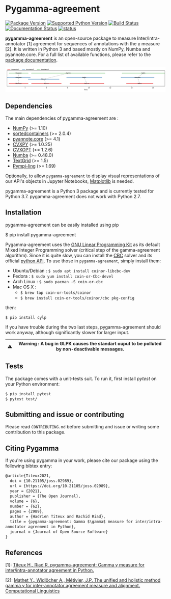 Pygamma-agreement
=============

[![Package Version](https://img.shields.io/pypi/v/pygamma-agreement)](https://pypi.org/project/pygamma-agreement/)
[![Supported Python Version](https://img.shields.io/pypi/pyversions/pygamma-agreement)](https://pypi.org/project/pygamma-agreement/)
[![Build Status](https://travis-ci.com/bootphon/pygamma-agreement.svg?branch=master?token=RBFAQCRfvbxdpaEByTFc&branch=master)](https://travis-ci.com/bootphon/pygamma-agreement/)
[![Documentation Status](https://readthedocs.org/projects/pygamma-agreement/badge/?version=latest)](https://pygamma-agreement.readthedocs.io/en/latest/?badge=latest)
[![status](https://joss.theoj.org/papers/d54271e471b25775e95ebcfc9bcf2493/status.svg)](https://joss.theoj.org/papers/d54271e471b25775e95ebcfc9bcf2493)

**pygamma-agreement** is an open-source package to measure Inter/Intra-annotator [1]
agreement for sequences of annotations with the γ measure [2]. It is written in 
Python 3 and based mostly on NumPy, Numba and pyannote.core. For a full list of
 available functions, please refer to the [package documentation](https://pygamma-agreement.readthedocs.io/en/latest/).

![Alignment Example](docs/source/images/best_alignment.png)


## Dependencies

The main dependencies of pygamma-agreement are :

* [NumPy](https://numpy.org/) (>= 1.10)
* [sortedcontainers](http://www.grantjenks.com/docs/sortedcontainers/) (>= 2.0.4)
* [pyannote.core](http://pyannote.github.io/pyannote-core/) (>= 4.1)
* [CVXPY](https://www.cvxpy.org/) (>= 1.0.25)
* [CVXOPT](http://cvxopt.org/) (>= 1.2.6)
* [Numba](https://numba.pydata.org/) (>= 0.48.0)
* [TextGrid](https://github.com/kylebgorman/textgrid) (>= 1.5)
* [Pympi-ling](https://github.com/dopefishh/pympi) (>= 1.69)

Optionally, to allow `pygamma-agreement` to display visual representations of
our API's objects in Jupyter Notebooks, [Matplotlib](https://matplotlib.org/>) 
is needed.

pygamma-agreement is a Python 3 package and is currently tested for Python 3.7. 
pygamma-agreement does not work with Python 2.7.


## Installation

pygamma-agreement can be easily installed using pip

  $ pip install pygamma-agreement


Pygamma-agreement uses the [GNU Linear Programming Kit](https://www.gnu.org/software/glpk/) as its default Mixed Integer
Programming solver (critical step of the gamma-agreement algorithm). Since it is quite slow, you can install the 
[CBC](https://projects.coin-or.org/Cbc) solver and its official [python API](https://mpy.github.io/CyLPdoc/). 
To use those in `pygamma-agreement`, simply install them:

- Ubuntu/Debian :  ```$ sudo apt install coinor-libcbc-dev```
- Fedora : ```$ sudo yum install coin-or-Cbc-devel```
- Arch Linux : ```$ sudo pacman -S coin-or-cbc```
- Mac OS X :
    - ```$ brew tap coin-or-tools/coinor```
    - ```$ brew install coin-or-tools/coinor/cbc pkg-config```

then:

    $ pip install cylp


If you have trouble during the two last steps, pygamma-agreement should work anyway,
although significantly slower for larger input.


| ⚠️   |  Warning : A bug in GLPK causes the standart ouput to be polluted by non-deactivable messages. |
|-----|----------------------------------------------------------------------------------|

## Tests

The package comes with a unit-tests suit. To run it, first install *pytest* on your Python environment:

    $ pip install pytest
    $ pytest test/

## Submitting and issue or contributing

Please read `CONTRIBUTING.md` before submitting and issue or writing some contribution 
to this package.

## Citing Pygamma

If you're using pygamma in your work, please cite our package using the following bibtex entry:

```
@article{Titeux2021,
  doi = {10.21105/joss.02989},
  url = {https://doi.org/10.21105/joss.02989},
  year = {2021},
  publisher = {The Open Journal},
  volume = {6},
  number = {62},
  pages = {2989},
  author = {Hadrien Titeux and Rachid Riad},
  title = {pygamma-agreement: Gamma $\gamma$ measure for inter/intra-annotator agreement in Python},
  journal = {Journal of Open Source Software}
}

```

## References

[1]: [Titeux H., Riad R.
     pygamma-agreement: Gamma γ measure for 
     inter/intra-annotator agreement in Python.](https://doi.org/10.21105/joss.02989)
           

[2]: [Mathet Y., Widlöcher A., Métivier, J.P.
     The unified and holistic method gamma γ for
     inter-annotator agreement measure and alignment. 
     Computational Linguistics](https://www.aclweb.org/anthology/J15-3003.pdf)
           
